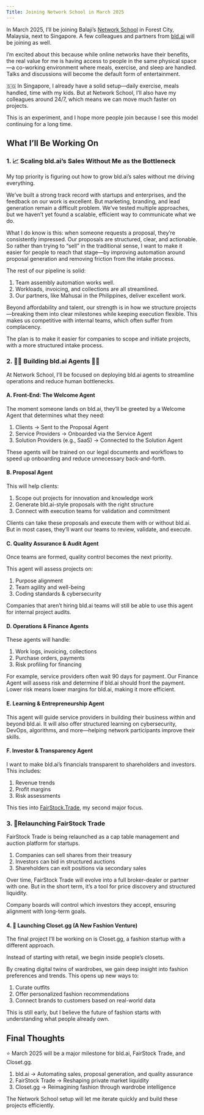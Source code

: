 ```yaml
---
Title: Joining Network School in March 2025
---
```


In March 2025, I’ll be joining Balaji’s [Network School](https://ns.com) in Forest City, Malaysia, next to Singapore. A few colleagues and partners from [bld.ai](https://www.bld.ai) will be joining as well.

I’m excited about this because while online networks have their benefits, the real value for me is having access to people in the same physical space—a co-working environment where meals, exercise, and sleep are handled. Talks and discussions will become the default form of entertainment.

🇸🇬 In Singapore, I already have a solid setup—daily exercise, meals handled, time with my kids. But at Network School, I’ll also have my colleagues around 24/7, which means we can move much faster on projects.

This is an experiment, and I hope more people join because I see this model continuing for a long time.

## What I’ll Be Working On

### 1. 📈 Scaling bld.ai’s Sales Without Me as the Bottleneck

My top priority is figuring out how to grow bld.ai’s sales without me driving everything.

We’ve built a strong track record with startups and enterprises, and the feedback on our work is excellent. But marketing, branding, and lead generation remain a difficult problem. We’ve tested multiple approaches, but we haven’t yet found a scalable, efficient way to communicate what we do.

What I do know is this: when someone requests a proposal, they’re consistently impressed. Our proposals are structured, clear, and actionable. So rather than trying to “sell” in the traditional sense, I want to make it easier for people to reach that stage—by improving automation around proposal generation and removing friction from the intake process.

The rest of our pipeline is solid:

1. Team assembly automation works well.
2. Workloads, invoicing, and collections are all streamlined.
3. Our partners, like Mahusai in the Philippines, deliver excellent work.

Beyond affordability and talent, our strength is in how we structure projects—breaking them into clear milestones while keeping execution flexible. This makes us competitive with internal teams, which often suffer from complacency.

The plan is to make it easier for companies to scope and initiate projects, with a more structured intake process.

### 2. 👩🎤 Building bld.ai Agents 👨🎤

At Network School, I’ll be focused on deploying bld.ai agents to streamline operations and reduce human bottlenecks.

#### A. Front-End: The Welcome Agent

The moment someone lands on bld.ai, they’ll be greeted by a Welcome Agent that determines what they need:

1. Clients → Sent to the Proposal Agent
2. Service Providers → Onboarded via the Service Agent
3. Solution Providers (e.g., SaaS) → Connected to the Solution Agent

These agents will be trained on our legal documents and workflows to speed up onboarding and reduce unnecessary back-and-forth.

#### B. Proposal Agent

This will help clients:

1. Scope out projects for innovation and knowledge work
2. Generate bld.ai-style proposals with the right structure
3. Connect with execution teams for validation and commitment

Clients can take these proposals and execute them with or without bld.ai. But in most cases, they’ll want our teams to review, validate, and execute.

#### C. Quality Assurance & Audit Agent

Once teams are formed, quality control becomes the next priority.

This agent will assess projects on:

1. Purpose alignment
2. Team agility and well-being
3. Coding standards & cybersecurity

Companies that aren’t hiring bld.ai teams will still be able to use this agent for internal project audits.

#### D. Operations & Finance Agents

These agents will handle:

1. Work logs, invoicing, collections
2. Purchase orders, payments
3. Risk profiling for financing

For example, service providers often wait 90 days for payment. Our Finance Agent will assess risk and determine if bld.ai should front the payment. Lower risk means lower margins for bld.ai, making it more efficient.

#### E. Learning & Entrepreneurship Agent

This agent will guide service providers in building their business within and beyond bld.ai. It will also offer structured learning on cybersecurity, DevOps, algorithms, and more—helping network participants improve their skills.

#### F. Investor & Transparency Agent

I want to make bld.ai’s financials transparent to shareholders and investors. This includes:

1. Revenue trends
2. Profit margins
3. Risk assessments

This ties into [FairStock.Trade](https://fairstock.trade), my second major focus.

### 3. 💱Relaunching FairStock Trade 

FairStock Trade is being relaunched as a cap table management and auction platform for startups.

1. Companies can sell shares from their treasury
2. Investors can bid in structured auctions
3. Shareholders can exit positions via secondary sales

Over time, FairStock Trade will evolve into a full broker-dealer or partner with one. But in the short term, it’s a tool for price discovery and structured liquidity.

Company boards will control which investors they accept, ensuring alignment with long-term goals.

#### 4. 👗 Launching Closet.gg (A New Fashion Venture)

The final project I’ll be working on is Closet.gg, a fashion startup with a different approach.

Instead of starting with retail, we begin inside people’s closets.

By creating digital twins of wardrobes, we gain deep insight into fashion preferences and trends. This opens up new ways to:

1. Curate outfits
2. Offer personalized fashion recommendations
3. Connect brands to customers based on real-world data

This is still early, but I believe the future of fashion starts with understanding what people already own.

## Final Thoughts

⭐ March 2025 will be a major milestone for bld.ai, FairStock Trade, and Closet.gg.

1. bld.ai → Automating sales, proposal generation, and quality assurance
2. FairStock Trade → Reshaping private market liquidity
3. Closet.gg → Reimagining fashion through wardrobe intelligence

The Network School setup will let me iterate quickly and build these projects efficiently.